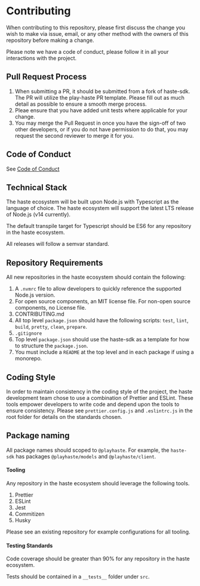 # Contributing

When contributing to this repository, please first discuss the change you wish to make via issue,
email, or any other method with the owners of this repository before making a change.

Please note we have a code of conduct, please follow it in all your interactions with the project.

## Pull Request Process

1. When submitting a PR, it should be submitted from a fork of haste-sdk. The PR will utilize the play-haste PR template. Please fill out as much detail as possible to ensure a smooth merge process.
2. Pleae ensure that you have added unit tests where applicable for your change.
3. You may merge the Pull Request in once you have the sign-off of two other developers, or if you do not have permission to do that, you may request the second reviewer to merge it for you.

## Code of Conduct

See [Code of Conduct](./CODE_OF_CONDUCT.md)

## Technical Stack

The haste ecosystem will be built upon Node.js with Typescript as the language of choice. The haste ecosystem will support the latest LTS release of Node.js (v14 currently).

The default transpile target for Typescript should be ES6 for any repository in the haste ecosystem.

All releases will follow a semvar standard.

## Repository Requirements

All new repositories in the haste ecosystem should contain the following:

1. A `.nvmrc` file to allow developers to quickly reference the supported Node.js version.
2. For open source components, an MIT license file. For non-open source components, no License file.
3. CONTRIBUTING.md
4. All top level `package.json` should have the following scripts: `test`, `lint`, `build`, `pretty`, `clean`, `prepare`.
5. `.gitignore`
6. Top level `package.json` should use the haste-sdk as a template for how to structure the `package.json`.
7. You must include a `README` at the top level and in each package if using a monorepo.

## Coding Style

In order to maintain consistency in the coding style of the project, the haste development team chose to use a combination of Prettier and ESLint. These tools empower developers to write code and depend upon the tools to ensure consistency. Please see `prettier.config.js` and `.eslintrc.js` in the root folder for details on the standards chosen.

## Package naming

All package names should scoped to `@playhaste`. For example, the `haste-sdk` has packages `@playhaste/models` and `@playhaste/client`.

#### Tooling

Any repository in the haste ecosystem should leverage the following tools.

1. Prettier
2. ESLint
3. Jest
4. Commitizen
5. Husky

Please see an existing repository for example configurations for all tooling.

#### Testing Standards

Code coverage should be greater than 90% for any repository in the haste ecosystem.

Tests should be contained in a `__tests__` folder under `src`.
